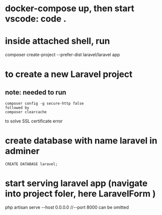 # docker-compose up, then start vscode: code .

# inside attached shell, run

composer create-project --prefer-dist laravel/laravel app

# to create a new Laravel project 

## note: needed to run
	composer config -g secure-http false
	followed by
	composer clearcache

to solve SSL certificate error	

# create database with name laravel in adminer
	CREATE DATABASE laravel;

# start serving laravel app (navigate into project foler, here LaravelForm )
 php artisan serve --host 0.0.0.0 //--port 8000 can be omitted